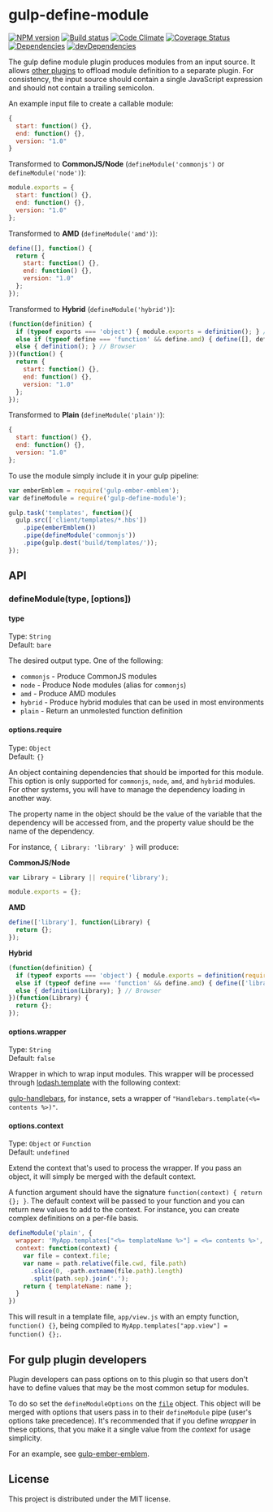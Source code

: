 # gulp-define-module

[![NPM version][npm-image]][npm-url] [![Build status][travis-image]][travis-url] [![Code Climate][codeclimate-image]][codeclimate-url] [![Coverage Status][coverage-image]][coverage-url] [![Dependencies][david-image]][david-url] [![devDependencies][david-dev-image]][david-dev-url]

The gulp define module plugin produces modules from an input source. It allows
[other plugins](https://github.com/wbyoung/gulp-ember-emblem) to offload module definition
to a separate plugin. For consistency, the input source should contain a single JavaScript
expression and should not contain a trailing semicolon.

An example input file to create a callable module:

```javascript
{
  start: function() {},
  end: function() {},
  version: "1.0"
}
```

Transformed to **CommonJS/Node** (`defineModule('commonjs')` or `defineModule('node')`):

```javascript
module.exports = {
  start: function() {},
  end: function() {},
  version: "1.0"
};
```

Transformed to **AMD** (`defineModule('amd')`):

```javascript
define([], function() {
  return {
    start: function() {},
    end: function() {},
    version: "1.0"
  };
});
```

Transformed to **Hybrid** (`defineModule('hybrid')`):

```javascript
(function(definition) {
  if (typeof exports === 'object') { module.exports = definition(); } // CommonJS
  else if (typeof define === 'function' && define.amd) { define([], definition); } // AMD
  else { definition(); } // Browser
})(function() {
  return {
    start: function() {},
    end: function() {},
    version: "1.0"
  };
});
```

Transformed to **Plain** (`defineModule('plain')`):

```javascript
{
  start: function() {},
  end: function() {},
  version: "1.0"
};
```

To use the module simply include it in your gulp pipeline:

```javascript
var emberEmblem = require('gulp-ember-emblem');
var defineModule = require('gulp-define-module');

gulp.task('templates', function(){
  gulp.src(['client/templates/*.hbs'])
    .pipe(emberEmblem())
    .pipe(defineModule('commonjs'))
    .pipe(gulp.dest('build/templates/'));
});
```


## API

### defineModule(type, [options])

#### type
Type: `String`  
Default: `bare`

The desired output type. One of the following:

* `commonjs` - Produce CommonJS modules
* `node` - Produce Node modules (alias for `commonjs`)
* `amd` - Produce AMD modules
* `hybrid` - Produce hybrid modules that can be used in most environments
* `plain` - Return an unmolested function definition


#### options.require

Type: `Object`  
Default: `{}`

An object containing dependencies that should be imported for this module. This option is only
supported for `commonjs`, `node`, `amd`, and `hybrid` modules. For other systems, you will have
to manage the dependency loading in another way.

The property name in the object should be the value of the variable that the
dependency will be accessed from, and the property value should be the name
of the dependency.

For instance, `{ Library: 'library' }` will produce:

**CommonJS/Node**

```javascript
var Library = Library || require('library');

module.exports = {};
```


**AMD**

```javascript
define(['library'], function(Library) {
  return {};
});
```

**Hybrid**

```javascript
(function(definition) {
  if (typeof exports === 'object') { module.exports = definition(require('library')); } // CommonJS
  else if (typeof define === 'function' && define.amd) { define(['library'], definition); } // AMD
  else { definition(Library); } // Browser
})(function(Library) {
  return {};
});
```



#### options.wrapper

Type: `String`  
Default: `false`

Wrapper in which to wrap input modules. This wrapper will be processed
through [lodash.template] with the following context:

[gulp-handlebars], for instance, sets a wrapper of `"Handlebars.template(<%= contents %>)"`.

#### options.context

Type: `Object` or `Function`  
Default: `undefined`

Extend the context that's used to process the wrapper. If you pass an object, it will simply
be merged with the default context.

A function argument should have the signature `function(context) { return {}; }`. The
default context will be passed to your function and you can return new values to add
to the context. For instance, you can create complex definitions on a per-file basis.

```js
defineModule('plain', {
  wrapper: 'MyApp.templates["<%= templateName %>"] = <%= contents %>',
  context: function(context) {
    var file = context.file;
    var name = path.relative(file.cwd, file.path)
      .slice(0, -path.extname(file.path).length)
      .split(path.sep).join('.');
    return { templateName: name };
  }
})
```

This will result in a template file, `app/view.js` with an empty function, `function() {}`, being compiled to
`MyApp.templates["app.view"] = function() {};`.


## For gulp plugin developers

Plugin developers can pass options on to this plugin so that users don't have to define
values that may be the most common setup for modules.

To do so set the `defineModuleOptions` on the [`file`](https://github.com/gulpjs/gulp-util#new-fileobj)
object. This object will be merged with options that users pass in to their `defineModule` pipe
(user's options take precedence). It's recommended that if you define _wrapper_ in these options,
that you make it a single value from the _context_ for usage simplicity.

For an example, see [gulp-ember-emblem].


## License

This project is distributed under the MIT license.


[travis-url]: http://travis-ci.org/wbyoung/gulp-define-module
[travis-image]: https://secure.travis-ci.org/wbyoung/gulp-define-module.png?branch=master
[npm-url]: https://npmjs.org/package/gulp-define-module
[npm-image]: https://badge.fury.io/js/gulp-define-module.png
[codeclimate-image]: https://codeclimate.com/github/wbyoung/gulp-define-module.png
[codeclimate-url]: https://codeclimate.com/github/wbyoung/gulp-define-module
[coverage-image]: https://coveralls.io/repos/wbyoung/gulp-define-module/badge.png
[coverage-url]: https://coveralls.io/r/wbyoung/gulp-define-module
[david-image]: https://david-dm.org/wbyoung/gulp-define-module.png?theme=shields.io
[david-url]: https://david-dm.org/wbyoung/gulp-define-module
[david-dev-image]: https://david-dm.org/wbyoung/gulp-define-module/dev-status.png?theme=shields.io
[david-dev-url]: https://david-dm.org/wbyoung/gulp-define-module#info=devDependencies

[gulp-define-module]: https://github.com/wbyoung/gulp-define-module
[gulp-handlebars]: https://github.com/lazd/gulp-handlebars
[gulp-ember-emblem]: https://github.com/wbyoung/gulp-ember-emblem
[lodash.template]: http://lodash.com/docs#template
